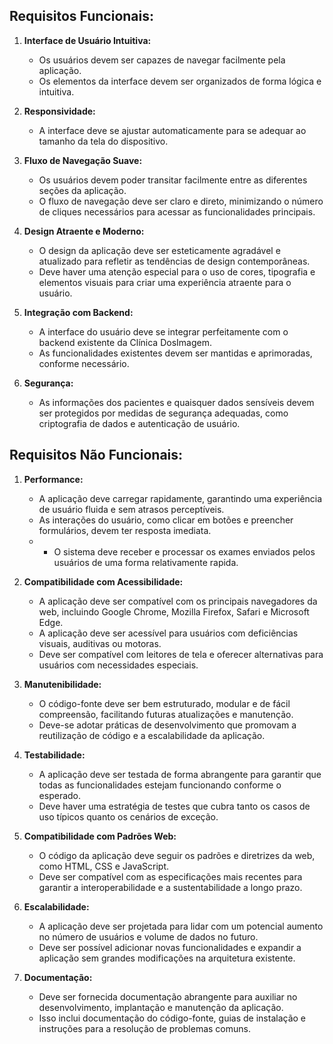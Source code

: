 ## Requisitos Funcionais:

1. **Interface de Usuário Intuitiva:**
   - Os usuários devem ser capazes de navegar facilmente pela aplicação.
   - Os elementos da interface devem ser organizados de forma lógica e intuitiva.

2. **Responsividade:**
   - A interface deve se ajustar automaticamente para se adequar ao tamanho da tela do dispositivo.

3. **Fluxo de Navegação Suave:**
   - Os usuários devem poder transitar facilmente entre as diferentes seções da aplicação.
   - O fluxo de navegação deve ser claro e direto, minimizando o número de cliques necessários para acessar as funcionalidades principais.
     
4. **Design Atraente e Moderno:**
   - O design da aplicação deve ser esteticamente agradável e atualizado para refletir as tendências de design contemporâneas.
   - Deve haver uma atenção especial para o uso de cores, tipografia e elementos visuais para criar uma experiência atraente para o usuário.

5. **Integração com Backend:**
   - A interface do usuário deve se integrar perfeitamente com o backend existente da Clínica DosImagem.
   - As funcionalidades existentes devem ser mantidas e aprimoradas, conforme necessário.

6. **Segurança:**
   - As informações dos pacientes e quaisquer dados sensíveis devem ser protegidos por medidas de segurança adequadas, como criptografia de dados e autenticação de usuário.

## Requisitos Não Funcionais:

1. **Performance:**
   - A aplicação deve carregar rapidamente, garantindo uma experiência de usuário fluida e sem atrasos perceptíveis.
   - As interações do usuário, como clicar em botões e preencher formulários, devem ter resposta imediata.
   - - O sistema deve receber e processar os exames enviados pelos usuários de uma forma relativamente rapida.

2. **Compatibilidade com Acessibilidade:**
   - A aplicação deve ser compatível com os principais navegadores da web, incluindo Google Chrome, Mozilla Firefox, Safari e Microsoft Edge.
   - A aplicação deve ser acessível para usuários com deficiências visuais, auditivas ou motoras.
   - Deve ser compatível com leitores de tela e oferecer alternativas para usuários com necessidades especiais.

4. **Manutenibilidade:**
   - O código-fonte deve ser bem estruturado, modular e de fácil compreensão, facilitando futuras atualizações e manutenção.
   - Deve-se adotar práticas de desenvolvimento que promovam a reutilização de código e a escalabilidade da aplicação.

5. **Testabilidade:**
   - A aplicação deve ser testada de forma abrangente para garantir que todas as funcionalidades estejam funcionando conforme o esperado.
   - Deve haver uma estratégia de testes que cubra tanto os casos de uso típicos quanto os cenários de exceção.

6. **Compatibilidade com Padrões Web:**
   - O código da aplicação deve seguir os padrões e diretrizes da web, como HTML, CSS e JavaScript.
   - Deve ser compatível com as especificações mais recentes para garantir a interoperabilidade e a sustentabilidade a longo prazo.

7. **Escalabilidade:**
   - A aplicação deve ser projetada para lidar com um potencial aumento no número de usuários e volume de dados no futuro.
   - Deve ser possível adicionar novas funcionalidades e expandir a aplicação sem grandes modificações na arquitetura existente.

8. **Documentação:**
   - Deve ser fornecida documentação abrangente para auxiliar no desenvolvimento, implantação e manutenção da aplicação.
   - Isso inclui documentação do código-fonte, guias de instalação e instruções para a resolução de problemas comuns.
